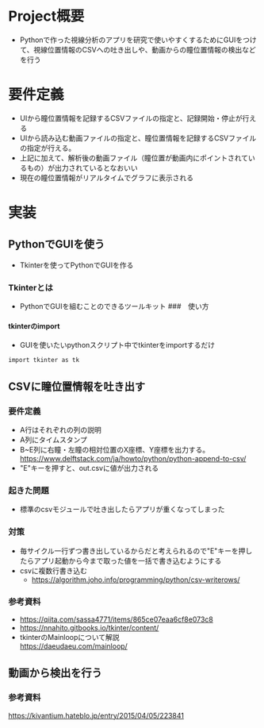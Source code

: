# Project概要
- Pythonで作った視線分析のアプリを研究で使いやすくするためにGUIをつけて、視線位置情報のCSVへの吐き出しや、動画からの瞳位置情報の検出などを行う
# 要件定義
- UIから瞳位置情報を記録するCSVファイルの指定と、記録開始・停止が行える
- UIから読み込む動画ファイルの指定と、瞳位置情報を記録するCSVファイルの指定が行える。
- 上記に加えて、解析後の動画ファイル（瞳位置が動画内にポイントされているもの）が出力されているとなおいい
- 現在の瞳位置情報がリアルタイムでグラフに表示される
# 実装
## PythonでGUIを使う
- Tkinterを使ってPythonでGUIを作る
### Tkinterとは
- PythonでGUIを組むことのできるツールキット
###　使い方
#### tkinterのimport
- GUIを使いたいpythonスクリプト中でtkinterをimportするだけ
```
import tkinter as tk
```
## CSVに瞳位置情報を吐き出す
### 要件定義
- A行はそれぞれの列の説明
- A列にタイムスタンプ
- B~E列に右瞳・左瞳の相対位置のX座標、Y座標を出力する。
https://www.delftstack.com/ja/howto/python/python-append-to-csv/
- "E"キーを押すと、out.csvに値が出力される
### 起きた問題
- 標準のcsvモジュールで吐き出したらアプリが重くなってしまった
### 対策
- 毎サイクル一行ずつ書き出しているからだと考えられるので"E"キーを押したらアプリ起動から今まで取った値を一括で書き込むようにする
- csvに複数行書き込む
    - https://algorithm.joho.info/programming/python/csv-writerows/



### 参考資料
- https://qiita.com/sassa4771/items/865ce07eaa6cf8e073c8
- https://nnahito.gitbooks.io/tkinter/content/
- tkinterのMainloopについて解説<br>
https://daeudaeu.com/mainloop/
## 動画から検出を行う
### 参考資料
https://kivantium.hateblo.jp/entry/2015/04/05/223841